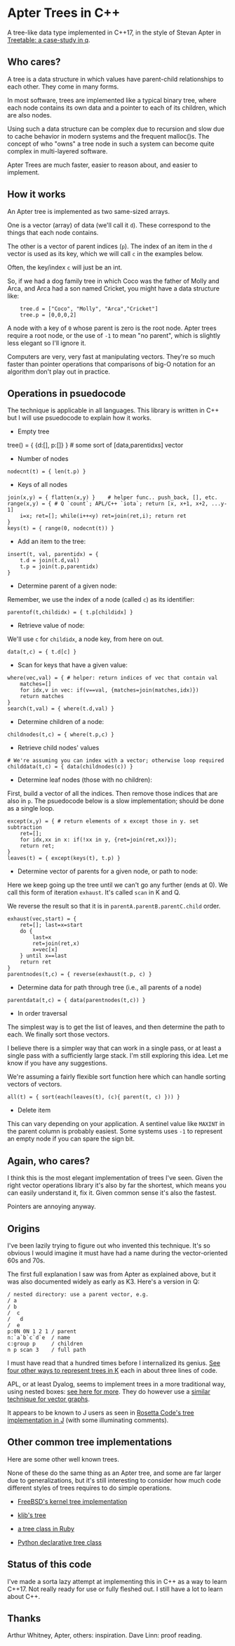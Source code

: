 # Apter Trees in C++

A tree-like data type implemented in C++17, in the style of Stevan Apter in 
[Treetable: a case-study in q](http://archive.vector.org.uk/art10500340).

## Who cares?

A tree is a data structure in which values have parent-child relationships to
each other. They come in many forms.

In most software, trees are implemented like a typical binary tree, where each
node contains its own data and a pointer to each of its children, which are
also nodes. 

Using such a data structure can be complex due to recursion and slow due to
cache behavior in modern systems and the frequent malloc()s. The concept of who
"owns" a tree node in such a system can become quite complex in multi-layered
software.

Apter Trees are much faster, easier to reason about, and easier to implement.

## How it works

An Apter tree is implemented as two same-sized arrays.

One is a vector (array) of data (we'll call it `d`). These correspond to the
things that each node contains.

The other is a vector of parent indices (`p`). The index of an item in the `d`
vector is used as its key, which we will call `c` in the examples below. 

Often, the key/index `c` will just be an int. 

So, if we had a dog family tree in which Coco was the father of Molly and Arca,
and Arca had a son named Cricket, you might have a data structure like:

```
	tree.d = ["Coco", "Molly", "Arca","Cricket"]
	tree.p = [0,0,0,2]
```

A node with a key of `0` whose parent is zero is the root node. Apter trees
require a root node, or the use of `-1` to mean "no parent", which is slightly
less elegant so I'll ignore it.

Computers are very, very fast at manipulating vectors. They're so much faster
than pointer operations that comparisons of big-O notation for an algorithm
don't play out in practice. 

## Operations in psuedocode

The technique is applicable in all languages.  This library is written in C++
but I will use psuedocode to explain how it works.

* Empty tree

tree() = { {d:[], p:[]} }       # some sort of [data,parentidxs] vector

* Number of nodes

```
nodecnt(t) = { len(t.p) }
```

* Keys of all nodes

```
join(x,y) = { flatten(x,y) }    # helper func.. push_back, [], etc.
range(x,y) = { # Q `count`; APL/C++ `iota`; return [x, x+1, x+2, ...y-1]
	i=x; ret=[]; while(i++<y) ret=join(ret,i); return ret
}
keys(t) = { range(0, nodecnt(t)) }
```

* Add an item to the tree:

```
insert(t, val, parentidx) = {
	t.d = join(t.d,val)
	t.p = join(t.p,parentidx)
}
```

* Determine parent of a given node:

Remember, we use the index of a node (called `c`) as its identifier:

```
parentof(t,childidx) = { t.p[childidx] }
```

* Retrieve value of node:

We'll use `c` for `childidx`, a node key, from here on out.

```
data(t,c) = { t.d[c] }
```

* Scan for keys that have a given value:

```
where(vec,val) = { # helper: return indices of vec that contain val
	matches=[]
	for idx,v in vec: if(v==val, {matches=join(matches,idx)})
	return matches
}
search(t,val) = { where(t.d,val) }
```

* Determine children of a node:

```
childnodes(t,c) = { where(t.p,c) }
```

* Retrieve child nodes' values

```
# We're assuming you can index with a vector; otherwise loop required
childdata(t,c) = { data(childnodes(c)) }
```

* Determine leaf nodes (those with no children):

First, build a vector of all the indices. Then remove those indices that are
also in `p`. The psuedocode below is a slow implementation; should be done as a 
single loop.

```
except(x,y) = { # return elements of x except those in y. set subtraction
	ret=[]; 
	for idx,xx in x: if(!xx in y, {ret=join(ret,xx)}); 
	return ret;
}
leaves(t) = { except(keys(t), t.p) }
```

* Determine vector of parents for a given node, or path to node:

Here we keep going up the tree until we can't go any further (ends at 0). We call this form of
iteration `exhaust`. It's called `scan` in K and Q. 

We reverse the result so that it is in `parentA.parentB.parentC.child` order.

```
exhaust(vec,start) = {
	ret=[]; last=x=start
	do {
		last=x
		ret=join(ret,x)
		x=vec[x]
	} until x==last
	return ret
}
parentnodes(t,c) = { reverse(exhaust(t.p, c) }
```

* Determine data for path through tree (i.e., all parents of a node)

```
parentdata(t,c) = { data(parentnodes(t,c)) }
```

* In order traversal

The simplest way is to get the list of leaves, and then determine the path to each. We finally
sort those vectors.

I believe there is a simpler way that can work in a single pass, or at least a single pass
with a sufficiently large stack. I'm still exploring this idea. Let me know if you have any
suggestions.

We're assuming a fairly flexible sort function here which can handle sorting vectors of vectors.

```
all(t) = { sort(each(leaves(t), (c){ parent(t, c) })) }
```

* Delete item 

This can vary depending on your application. A sentinel value like `MAXINT` in
the parent column is probably easiest. Some systems uses `-1` to represent an
empty node if you can spare the sign bit.

## Again, who cares?

I think this is the most elegant implementation of trees I've seen. Given the
right vector operations library it's also by far the shortest, which means you
can easily understand it, fix it. Given common sense it's also the fastest.

Pointers are annoying anyway.

## Origins

I've been lazily trying to figure out who invented this technique. It's so
obvious I would imagine it must have had a name during the vector-oriented 60s
and 70s.

The first full explanation I saw was from Apter as explained above, but it was
also documented widely as early as K3. Here's a version in Q:

```
/ nested directory: use a parent vector, e.g.
/ a
/ b
/  c
/   d
/  e
p:0N 0N 1 2 1 / parent
n:`a`b`c`d`e  / name
c:group p     / children
n p scan 3    / full path
```

I must have read that a hundred times before I internalized its genius.  [See
four other ways to represent trees in K](https://a.kx.com/q/tree.q) each in
about three lines of code.

APL, or at least Dyalog, seems to implement trees in a more traditional way,
using nested boxes: [see here for more](https://dfns.dyalog.com/n_BST.htm).
They do however use a [similar technique for vector
graphs](https://dfns.dyalog.com/n_Graphs.htm).

It appears to be known to J users as seen in [Rosetta Code's tree
implementation in
J](https://rosettacode.org/wiki/Tree_traversal#J:_Alternate_implementation)
(with some illuminating comments).

## Other common tree implementations

Here are some other well known trees. 

None of these do the same thing as an Apter tree, and some are far larger due
to generalizations, but it's still interesting to consider how much code
different styles of trees requires to do simple operations.

* [FreeBSD's kernel tree implementation](https://svnweb.freebsd.org/base/head/sys/sys/tree.h?revision=277642&view=markup)

* [klib's tree](https://github.com/attractivechaos/klib/blob/master/kbtree.h)

* [a tree class in Ruby](https://github.com/ealdent/simple-tree/blob/master/lib/simple_tree.rb)

* [Python declarative tree class](https://github.com/ShuaiW/Python/blob/master/POC/Tree.py)

## Status of this code

I've made a sorta lazy attempt at implementing this in C++ as a way to learn C++17. Not really ready
for use or fully fleshed out. I still have a lot to learn about C++.

## Thanks

Arthur Whitney, Apter, others: inspiration. Dave Linn: proof reading.
